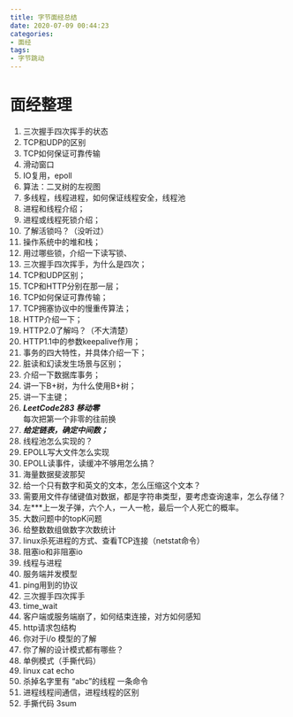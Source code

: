 ```yaml
---
title: 字节面经总结
date: 2020-07-09 00:44:23
categories:
- 面经
tags:
- 字节跳动
---
```


# 面经整理

1. 三次握手四次挥手的状态
2. TCP和UDP的区别
3. TCP如何保证可靠传输
4. 滑动窗口
5. IO复用，epoll
6. 算法：二叉树的左视图
7. 多线程，线程进程，如何保证线程安全，线程池
8. 进程和线程介绍；
9. 进程或线程死锁介绍；
10. 了解活锁吗？（没听过）
11. 操作系统中的堆和栈；
12. 用过哪些锁，介绍一下读写锁、
13. 三次握手四次挥手，为什么是四次； 
14. TCP和UDP区别； 
15. TCP和HTTP分别在那一层；  
16. TCP如何保证可靠传输； 
17. TCP拥塞协议中的慢重传算法； 
18. HTTP介绍一下； 
19. HTTP2.0了解吗？（不大清楚） 
20. HTTP1.1中的参数keepalive作用；
21. 事务的四大特性，并具体介绍一下；
22. 脏读和幻读发生场景与区别；
23. 介绍一下数据库事务；
24. 讲一下B+树，为什么使用B+树；
25. 讲一下主键；
26. ***LeetCode283 移动零***  
    每次把第一个非零的往前换
27. ***给定链表，确定中间数；***
28. 线程池怎么实现的？
29. EPOLL写大文件怎么实现
30. EPOLL读事件，读缓冲不够用怎么搞？
31. 海量数据斐波那契
32. 给一个只有数字和英文的文本，怎么压缩这个文本？
33. 需要用文件存储键值对数据，都是字符串类型，要考虑查询速率，怎么存储？
34. 左***上一发子弹，六个人，一人一枪，最后一个人死亡的概率。
35. 大数问题中的topK问题
36.  给整数数组做数字次数统计
37. linux杀死进程的方式、查看TCP连接（netstat命令）
38. 阻塞io和非阻塞io
39. 线程与进程
40. 服务端并发模型
41. ping用到的协议
42. 三次握手四次挥手
43. time_wait
44. 客户端或服务端崩了，如何结束连接，对方如何感知
45. http请求包结构
46. 你对于i/o 模型的了解
47. 你了解的设计模式都有哪些？
48. 单例模式（手撕代码）
49. linux cat echo
50. 杀掉名字里有 “abc”的线程 一条命令
51. 进程线程间通信，进程线程的区别
52. 手撕代码 3sum

